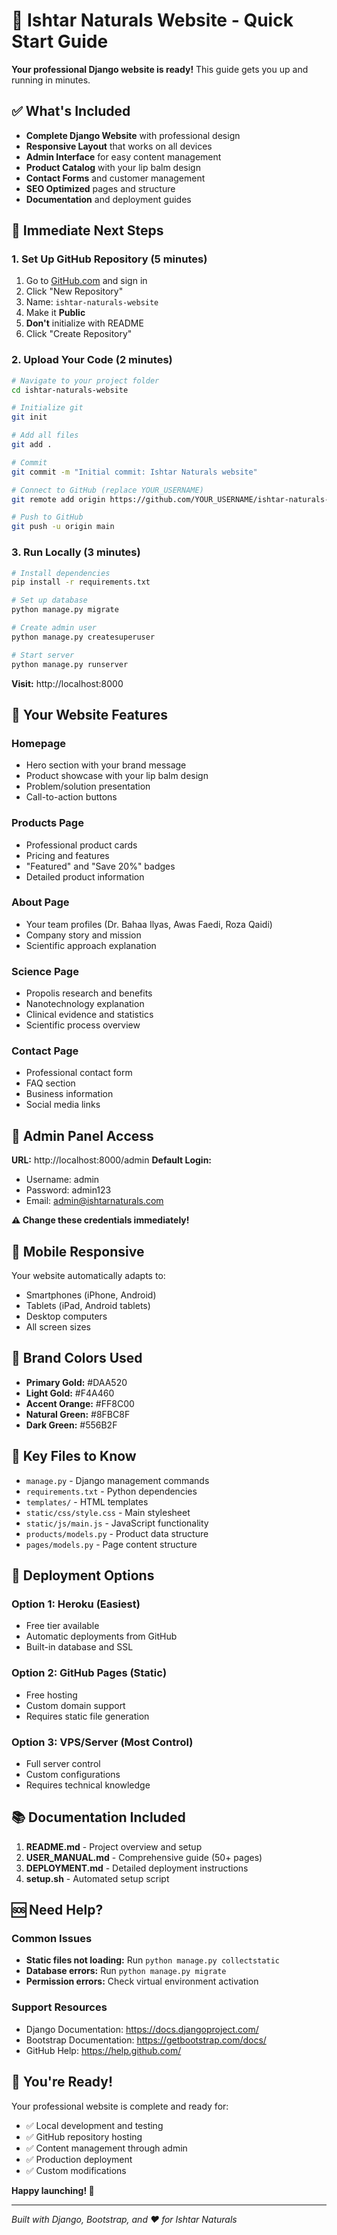 # 🚀 Ishtar Naturals Website - Quick Start Guide

**Your professional Django website is ready!** This guide gets you up and running in minutes.

## ✅ What's Included

- **Complete Django Website** with professional design
- **Responsive Layout** that works on all devices
- **Admin Interface** for easy content management
- **Product Catalog** with your lip balm design
- **Contact Forms** and customer management
- **SEO Optimized** pages and structure
- **Documentation** and deployment guides

## 🎯 Immediate Next Steps

### 1. Set Up GitHub Repository (5 minutes)
1. Go to [GitHub.com](https://github.com) and sign in
2. Click "New Repository"
3. Name: `ishtar-naturals-website`
4. Make it **Public**
5. **Don't** initialize with README
6. Click "Create Repository"

### 2. Upload Your Code (2 minutes)
```bash
# Navigate to your project folder
cd ishtar-naturals-website

# Initialize git
git init

# Add all files
git add .

# Commit
git commit -m "Initial commit: Ishtar Naturals website"

# Connect to GitHub (replace YOUR_USERNAME)
git remote add origin https://github.com/YOUR_USERNAME/ishtar-naturals-website.git

# Push to GitHub
git push -u origin main
```

### 3. Run Locally (3 minutes)
```bash
# Install dependencies
pip install -r requirements.txt

# Set up database
python manage.py migrate

# Create admin user
python manage.py createsuperuser

# Start server
python manage.py runserver
```

**Visit:** http://localhost:8000

## 🎨 Your Website Features

### Homepage
- Hero section with your brand message
- Product showcase with your lip balm design
- Problem/solution presentation
- Call-to-action buttons

### Products Page
- Professional product cards
- Pricing and features
- "Featured" and "Save 20%" badges
- Detailed product information

### About Page
- Your team profiles (Dr. Bahaa Ilyas, Awas Faedi, Roza Qaidi)
- Company story and mission
- Scientific approach explanation

### Science Page
- Propolis research and benefits
- Nanotechnology explanation
- Clinical evidence and statistics
- Scientific process overview

### Contact Page
- Professional contact form
- FAQ section
- Business information
- Social media links

## 🔧 Admin Panel Access

**URL:** http://localhost:8000/admin
**Default Login:** 
- Username: admin
- Password: admin123
- Email: admin@ishtarnaturals.com

**⚠️ Change these credentials immediately!**

## 📱 Mobile Responsive

Your website automatically adapts to:
- Smartphones (iPhone, Android)
- Tablets (iPad, Android tablets)
- Desktop computers
- All screen sizes

## 🎨 Brand Colors Used

- **Primary Gold:** #DAA520
- **Light Gold:** #F4A460  
- **Accent Orange:** #FF8C00
- **Natural Green:** #8FBC8F
- **Dark Green:** #556B2F

## 📁 Key Files to Know

- `manage.py` - Django management commands
- `requirements.txt` - Python dependencies
- `templates/` - HTML templates
- `static/css/style.css` - Main stylesheet
- `static/js/main.js` - JavaScript functionality
- `products/models.py` - Product data structure
- `pages/models.py` - Page content structure

## 🚀 Deployment Options

### Option 1: Heroku (Easiest)
- Free tier available
- Automatic deployments from GitHub
- Built-in database and SSL

### Option 2: GitHub Pages (Static)
- Free hosting
- Custom domain support
- Requires static file generation

### Option 3: VPS/Server (Most Control)
- Full server control
- Custom configurations
- Requires technical knowledge

## 📚 Documentation Included

1. **README.md** - Project overview and setup
2. **USER_MANUAL.md** - Comprehensive guide (50+ pages)
3. **DEPLOYMENT.md** - Detailed deployment instructions
4. **setup.sh** - Automated setup script

## 🆘 Need Help?

### Common Issues
- **Static files not loading:** Run `python manage.py collectstatic`
- **Database errors:** Run `python manage.py migrate`
- **Permission errors:** Check virtual environment activation

### Support Resources
- Django Documentation: https://docs.djangoproject.com/
- Bootstrap Documentation: https://getbootstrap.com/docs/
- GitHub Help: https://help.github.com/

## 🎉 You're Ready!

Your professional website is complete and ready for:
- ✅ Local development and testing
- ✅ GitHub repository hosting
- ✅ Content management through admin
- ✅ Production deployment
- ✅ Custom modifications

**Happy launching! 🚀**

---

*Built with Django, Bootstrap, and ❤️ for Ishtar Naturals*

